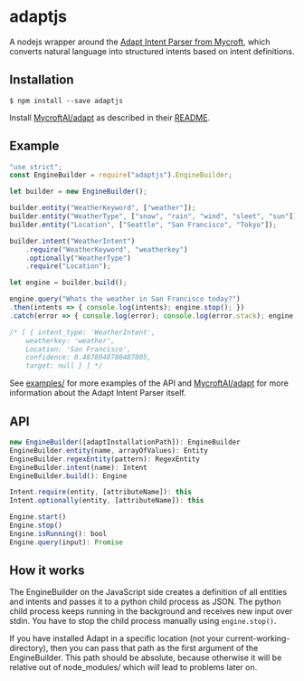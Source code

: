 # adaptjs

A nodejs wrapper around the [Adapt Intent Parser from Mycroft](https://github.com/MycroftAI/adapt), which converts natural language into structured intents based on intent definitions.

## Installation

```
$ npm install --save adaptjs
```

Install [MycroftAI/adapt](https://github.com/MycroftAI/adapt) as described in their [README](https://github.com/MycroftAI/adapt).

## Example

```javascript
"use strict";
const EngineBuilder = require("adaptjs").EngineBuilder;

let builder = new EngineBuilder();

builder.entity("WeatherKeyword", ["weather"]);
builder.entity("WeatherType", ["snow", "rain", "wind", "sleet", "sun"]);
builder.entity("Location", ["Seattle", "San Francisco", "Tokyo"]);

builder.intent("WeatherIntent")
	.require("WeatherKeyword", "weatherkey")
	.optionally("WeatherType")
	.require("Location");

let engine = builder.build();

engine.query("Whats the weather in San Francisco today?")
.then(intents => { console.log(intents); engine.stop(); })
.catch(error => { console.log(error); console.log(error.stack); engine.stop(); });

/* [ { intent_type: 'WeatherIntent',
    weatherkey: 'weather',
    Location: 'San Francisco',
    confidence: 0.4878048780487805,
    target: null } ] */
```

See [examples/](https://github.com/hinzundcode/adaptjs/tree/master/examples) for more examples of the API and [MycroftAI/adapt](https://github.com/MycroftAI/adapt) for more information about the Adapt Intent Parser itself.

## API

```javascript
new EngineBuilder([adaptInstallationPath]): EngineBuilder
EngineBuilder.entity(name, arrayOfValues): Entity
EngineBuilder.regexEntity(pattern): RegexEntity
EngineBuilder.intent(name): Intent
EngineBuilder.build(): Engine

Intent.require(entity, [attributeName]): this
Intent.optionally(entity, [attributeName]): this

Engine.start()
Engine.stop()
Engine.isRunning(): bool
Engine.query(input): Promise
```

## How it works

The EngineBuilder on the JavaScript side creates a definition of all entities and intents and passes it to a python child process as JSON. The python child process keeps running in the background and receives new input over stdin. You have to stop the child process manually using `engine.stop()`.

If you have installed Adapt in a specific location (not your current-working-directory), then you can pass that path as the first argument of the EngineBuilder. This path should be absolute, because otherwise it will be relative out of node_modules/ which _will_ lead to problems later on.
